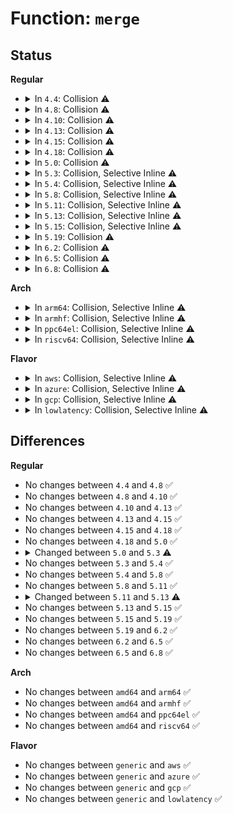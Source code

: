 # Function: <code>merge</code>

## Status
<b>Regular</b>
<ul>
<li>
<details>
<summary>In <code>4.4</code>: Collision ⚠️</summary>

```c
struct list_head *merge(void *priv, int (*cmp)(void *, struct list_head *, struct list_head *), struct list_head *a, struct list_head *b);
```

**Collision:** Static-Static Collision

**Inline:** No

**Transformation:** False

**Instances:**

```
In lib/list_sort.c (ffffffff813fa960)
Location: lib/list_sort.c:19
Inline: False
Direct callers:
  - lib/list_sort.c:list_sort
  - lib/list_sort.c:list_sort
```
```
In lib/btree.c (ffffffff81404340)
Location: lib/btree.c:520
Inline: False
Direct callers:
  - lib/btree.c:btree_remove_level
```
**Symbols:**

```
ffffffff813fa960-ffffffff813faa08: merge (STB_LOCAL)
ffffffff81404340-ffffffff81404417: merge (STB_LOCAL)
```
</details>
</li>
<li>
<details>
<summary>In <code>4.8</code>: Collision ⚠️</summary>

```c
struct list_head *merge(void *priv, int (*cmp)(void *, struct list_head *, struct list_head *), struct list_head *a, struct list_head *b);
```

**Collision:** Static-Static Collision

**Inline:** No

**Transformation:** False

**Instances:**

```
In lib/list_sort.c (ffffffff81441a20)
Location: lib/list_sort.c:19
Inline: False
Direct callers:
  - lib/list_sort.c:list_sort
  - lib/list_sort.c:list_sort
```
```
In lib/btree.c (ffffffff8144bed0)
Location: lib/btree.c:520
Inline: False
Direct callers:
  - lib/btree.c:btree_remove_level
```
**Symbols:**

```
ffffffff81441a20-ffffffff81441ac8: merge (STB_LOCAL)
ffffffff8144bed0-ffffffff8144bfa7: merge (STB_LOCAL)
```
</details>
</li>
<li>
<details>
<summary>In <code>4.10</code>: Collision ⚠️</summary>

```c
struct list_head *merge(void *priv, int (*cmp)(void *, struct list_head *, struct list_head *), struct list_head *a, struct list_head *b);
```

**Collision:** Static-Static Collision

**Inline:** No

**Transformation:** False

**Instances:**

```
In lib/list_sort.c (ffffffff8145ec30)
Location: lib/list_sort.c:19
Inline: False
Direct callers:
  - lib/list_sort.c:list_sort
  - lib/list_sort.c:list_sort
```
```
In lib/btree.c (ffffffff8146a890)
Location: lib/btree.c:520
Inline: False
Direct callers:
  - lib/btree.c:btree_remove_level
```
**Symbols:**

```
ffffffff8145ec30-ffffffff8145ecd8: merge (STB_LOCAL)
ffffffff8146a890-ffffffff8146a967: merge (STB_LOCAL)
```
</details>
</li>
<li>
<details>
<summary>In <code>4.13</code>: Collision ⚠️</summary>

```c
struct list_head *merge(void *priv, int (*cmp)(void *, struct list_head *, struct list_head *), struct list_head *a, struct list_head *b);
```

**Collision:** Static-Static Collision

**Inline:** No

**Transformation:** False

**Instances:**

```
In lib/list_sort.c (ffffffff81463f80)
Location: lib/list_sort.c:16
Inline: False
```
```
In lib/btree.c (ffffffff8146ff50)
Location: lib/btree.c:520
Inline: False
Direct callers:
  - lib/btree.c:btree_remove_level
```
**Symbols:**

```
ffffffff81463f80-ffffffff81464028: merge (STB_LOCAL)
ffffffff8146ff50-ffffffff8147002d: merge (STB_LOCAL)
```
</details>
</li>
<li>
<details>
<summary>In <code>4.15</code>: Collision ⚠️</summary>

```c
struct list_head *merge(void *priv, int (*cmp)(void *, struct list_head *, struct list_head *), struct list_head *a, struct list_head *b);
```

**Collision:** Static-Static Collision

**Inline:** No

**Transformation:** False

**Instances:**

```
In lib/list_sort.c (ffffffff8148ff00)
Location: lib/list_sort.c:17
Inline: False
```
```
In lib/btree.c (ffffffff8149c660)
Location: lib/btree.c:520
Inline: False
Direct callers:
  - lib/btree.c:btree_remove_level
```
**Symbols:**

```
ffffffff8148ff00-ffffffff8148ffaa: merge (STB_LOCAL)
ffffffff8149c660-ffffffff8149c73d: merge (STB_LOCAL)
```
</details>
</li>
<li>
<details>
<summary>In <code>4.18</code>: Collision ⚠️</summary>

```c
struct list_head *merge(void *priv, int (*cmp)(void *, struct list_head *, struct list_head *), struct list_head *a, struct list_head *b);
```

**Collision:** Static-Static Collision

**Inline:** No

**Transformation:** False

**Instances:**

```
In lib/list_sort.c (ffffffff814c4cf0)
Location: lib/list_sort.c:17
Inline: False
```
```
In lib/btree.c (ffffffff814d1980)
Location: lib/btree.c:522
Inline: False
Direct callers:
  - lib/btree.c:btree_remove_level
```
**Symbols:**

```
ffffffff814c4cf0-ffffffff814c4d9a: merge (STB_LOCAL)
ffffffff814d1980-ffffffff814d1a5b: merge (STB_LOCAL)
```
</details>
</li>
<li>
<details>
<summary>In <code>5.0</code>: Collision ⚠️</summary>

```c
struct list_head *merge(void *priv, int (*cmp)(void *, struct list_head *, struct list_head *), struct list_head *a, struct list_head *b);
```

**Collision:** Static-Static Collision

**Inline:** No

**Transformation:** False

**Instances:**

```
In lib/list_sort.c (ffffffff814d93e0)
Location: lib/list_sort.c:17
Inline: False
```
```
In lib/btree.c (ffffffff814e62b0)
Location: lib/btree.c:522
Inline: False
Direct callers:
  - lib/btree.c:btree_remove_level
```
**Symbols:**

```
ffffffff814d93e0-ffffffff814d948a: merge (STB_LOCAL)
ffffffff814e62b0-ffffffff814e638b: merge (STB_LOCAL)
```
</details>
</li>
<li>
<details>
<summary>In <code>5.3</code>: Collision, Selective Inline ⚠️</summary>

```c
struct list_head *merge(void *priv, cmp_func cmp, struct list_head *a, struct list_head *b);
```

**Collision:** Static-Static Collision

**Inline:** Selective

**Transformation:** False

**Instances:**

```
In lib/list_sort.c (ffffffff81505285)
Location: lib/list_sort.c:19
Inline: True
Inline callers:
  - lib/list_sort.c:list_sort
  - lib/list_sort.c:list_sort
```
```
In lib/btree.c (ffffffff81512b90)
Location: lib/btree.c:520
Inline: False
Direct callers:
  - lib/btree.c:btree_remove_level
```
**Symbols:**

```
ffffffff81512b90-ffffffff81512c83: merge (STB_LOCAL)
```
</details>
</li>
<li>
<details>
<summary>In <code>5.4</code>: Collision, Selective Inline ⚠️</summary>

```c
struct list_head *merge(void *priv, cmp_func cmp, struct list_head *a, struct list_head *b);
```

**Collision:** Static-Static Collision

**Inline:** Selective

**Transformation:** False

**Instances:**

```
In lib/list_sort.c (ffffffff81523265)
Location: lib/list_sort.c:19
Inline: True
Inline callers:
  - lib/list_sort.c:list_sort
  - lib/list_sort.c:list_sort
```
```
In lib/btree.c (ffffffff815335d0)
Location: lib/btree.c:520
Inline: False
Direct callers:
  - lib/btree.c:btree_remove_level
```
**Symbols:**

```
ffffffff815335d0-ffffffff815336c3: merge (STB_LOCAL)
```
</details>
</li>
<li>
<details>
<summary>In <code>5.8</code>: Collision, Selective Inline ⚠️</summary>

```c
struct list_head *merge(void *priv, cmp_func cmp, struct list_head *a, struct list_head *b);
```

**Collision:** Static-Static Collision

**Inline:** Selective

**Transformation:** False

**Instances:**

```
In lib/list_sort.c (ffffffff815867b5)
Location: lib/list_sort.c:19
Inline: True
Inline callers:
  - lib/list_sort.c:list_sort
  - lib/list_sort.c:list_sort
```
```
In lib/btree.c (ffffffff81597830)
Location: lib/btree.c:520
Inline: False
Direct callers:
  - lib/btree.c:rebalance
```
**Symbols:**

```
ffffffff81597830-ffffffff8159791b: merge (STB_LOCAL)
```
</details>
</li>
<li>
<details>
<summary>In <code>5.11</code>: Collision, Selective Inline ⚠️</summary>

```c
struct list_head *merge(void *priv, cmp_func cmp, struct list_head *a, struct list_head *b);
```

**Collision:** Static-Static Collision

**Inline:** Selective

**Transformation:** False

**Instances:**

```
In lib/list_sort.c (ffffffff815a3aa5)
Location: lib/list_sort.c:19
Inline: True
Inline callers:
  - lib/list_sort.c:list_sort
  - lib/list_sort.c:list_sort
```
```
In lib/btree.c (ffffffff815b3250)
Location: lib/btree.c:520
Inline: False
Direct callers:
  - lib/btree.c:rebalance
```
**Symbols:**

```
ffffffff815b3250-ffffffff815b333b: merge (STB_LOCAL)
```
</details>
</li>
<li>
<details>
<summary>In <code>5.13</code>: Collision, Selective Inline ⚠️</summary>

```c
struct list_head *merge(void *priv, list_cmp_func_t cmp, struct list_head *a, struct list_head *b);
```

**Collision:** Static-Static Collision

**Inline:** Selective

**Transformation:** False

**Instances:**

```
In lib/list_sort.c (ffffffff815aa9c5)
Location: lib/list_sort.c:16
Inline: True
Inline callers:
  - lib/list_sort.c:list_sort
  - lib/list_sort.c:list_sort
```
```
In lib/btree.c (ffffffff815be0d0)
Location: lib/btree.c:520
Inline: False
Direct callers:
  - lib/btree.c:rebalance
```
**Symbols:**

```
ffffffff815be0d0-ffffffff815be1bd: merge (STB_LOCAL)
```
</details>
</li>
<li>
<details>
<summary>In <code>5.15</code>: Collision, Selective Inline ⚠️</summary>

```c
struct list_head *merge(void *priv, list_cmp_func_t cmp, struct list_head *a, struct list_head *b);
```

**Collision:** Static-Static Collision

**Inline:** Selective

**Transformation:** False

**Instances:**

```
In lib/list_sort.c (ffffffff81613c75)
Location: lib/list_sort.c:16
Inline: True
Inline callers:
  - lib/list_sort.c:list_sort
  - lib/list_sort.c:list_sort
```
```
In lib/btree.c (ffffffff81625440)
Location: lib/btree.c:520
Inline: False
Direct callers:
  - lib/btree.c:rebalance
```
**Symbols:**

```
ffffffff81625440-ffffffff8162552d: merge (STB_LOCAL)
```
</details>
</li>
<li>
<details>
<summary>In <code>5.19</code>: Collision ⚠️</summary>

```c
struct list_head *merge(void *priv, list_cmp_func_t cmp, struct list_head *a, struct list_head *b);
```

**Collision:** Static-Static Collision

**Inline:** No

**Transformation:** False

**Instances:**

```
In lib/list_sort.c (ffffffff816e0460)
Location: lib/list_sort.c:16
Inline: False
Direct callers:
  - lib/list_sort.c:list_sort
  - lib/list_sort.c:list_sort
```
```
In lib/btree.c (ffffffff816f5b40)
Location: lib/btree.c:520
Inline: False
Direct callers:
  - lib/btree.c:rebalance
```
**Symbols:**

```
ffffffff816e0460-ffffffff816e051f: merge (STB_LOCAL)
ffffffff816f5b40-ffffffff816f5c4e: merge (STB_LOCAL)
```
</details>
</li>
<li>
<details>
<summary>In <code>6.2</code>: Collision ⚠️</summary>

```c
struct list_head *merge(void *priv, list_cmp_func_t cmp, struct list_head *a, struct list_head *b);
```

**Collision:** Static-Static Collision

**Inline:** No

**Transformation:** False

**Instances:**

```
In lib/list_sort.c (ffffffff817d0780)
Location: lib/list_sort.c:16
Inline: False
Direct callers:
  - lib/list_sort.c:list_sort
  - lib/list_sort.c:list_sort
```
```
In lib/btree.c (ffffffff817e81d0)
Location: lib/btree.c:516
Inline: False
Direct callers:
  - lib/btree.c:rebalance
```
**Symbols:**

```
ffffffff817d0780-ffffffff817d083f: merge (STB_LOCAL)
ffffffff817e81d0-ffffffff817e82de: merge (STB_LOCAL)
```
</details>
</li>
<li>
<details>
<summary>In <code>6.5</code>: Collision ⚠️</summary>

```c
struct list_head *merge(void *priv, list_cmp_func_t cmp, struct list_head *a, struct list_head *b);
```

**Collision:** Static-Static Collision

**Inline:** No

**Transformation:** False

**Instances:**

```
In lib/list_sort.c (ffffffff8180f3d0)
Location: lib/list_sort.c:16
Inline: False
Direct callers:
  - lib/list_sort.c:list_sort
  - lib/list_sort.c:list_sort
```
```
In lib/btree.c (ffffffff818281d0)
Location: lib/btree.c:516
Inline: False
Direct callers:
  - lib/btree.c:rebalance
```
**Symbols:**

```
ffffffff8180f3d0-ffffffff8180f48f: merge (STB_LOCAL)
ffffffff818281d0-ffffffff818282de: merge (STB_LOCAL)
```
</details>
</li>
<li>
<details>
<summary>In <code>6.8</code>: Collision ⚠️</summary>

```c
struct list_head *merge(void *priv, list_cmp_func_t cmp, struct list_head *a, struct list_head *b);
```

**Collision:** Static-Static Collision

**Inline:** No

**Transformation:** False

**Instances:**

```
In lib/list_sort.c (ffffffff81855050)
Location: lib/list_sort.c:16
Inline: False
Direct callers:
  - lib/list_sort.c:list_sort
  - lib/list_sort.c:list_sort
```
```
In lib/btree.c (ffffffff81879be0)
Location: lib/btree.c:516
Inline: False
Direct callers:
  - lib/btree.c:rebalance
```
**Symbols:**

```
ffffffff81855050-ffffffff8185510f: merge (STB_LOCAL)
ffffffff81879be0-ffffffff81879cee: merge (STB_LOCAL)
```
</details>
</li>
</ul>
<b>Arch</b>
<ul>
<li>
<details>
<summary>In <code>arm64</code>: Collision, Selective Inline ⚠️</summary>

```c
struct list_head *merge(void *priv, cmp_func cmp, struct list_head *a, struct list_head *b);
```

**Collision:** Static-Static Collision

**Inline:** Selective

**Transformation:** False

**Instances:**

```
In lib/list_sort.c (ffff80001062cf9c)
Location: lib/list_sort.c:19
Inline: True
Inline callers:
  - lib/list_sort.c:list_sort
  - lib/list_sort.c:list_sort
```
```
In lib/btree.c (ffff80001063fe38)
Location: lib/btree.c:520
Inline: False
Direct callers:
  - lib/btree.c:btree_remove_level
  - lib/btree.c:btree_remove_level
```
**Symbols:**

```
ffff80001063fe38-ffff80001063ff10: merge (STB_LOCAL)
```
</details>
</li>
<li>
<details>
<summary>In <code>armhf</code>: Collision, Selective Inline ⚠️</summary>

```c
struct list_head *merge(void *priv, cmp_func cmp, struct list_head *a, struct list_head *b);
```

**Collision:** Static-Static Collision

**Inline:** Selective

**Transformation:** False

**Instances:**

```
In lib/list_sort.c (c07d3b70)
Location: lib/list_sort.c:19
Inline: True
Inline callers:
  - lib/list_sort.c:list_sort
  - lib/list_sort.c:list_sort
```
```
In lib/btree.c (c07e579c)
Location: lib/btree.c:520
Inline: False
Direct callers:
  - lib/btree.c:btree_remove_level
  - lib/btree.c:btree_remove_level
```
**Symbols:**

```
c07e579c-c07e589c: merge (STB_LOCAL)
```
</details>
</li>
<li>
<details>
<summary>In <code>ppc64el</code>: Collision, Selective Inline ⚠️</summary>

```c
struct list_head *merge(void *priv, cmp_func cmp, struct list_head *a, struct list_head *b);
```

**Collision:** Static-Static Collision

**Inline:** Selective

**Transformation:** False

**Instances:**

```
In lib/list_sort.c (c0000000007cfe58)
Location: lib/list_sort.c:19
Inline: True
Inline callers:
  - lib/list_sort.c:list_sort
  - lib/list_sort.c:list_sort
```
```
In lib/btree.c (c0000000007e9e90)
Location: lib/btree.c:520
Inline: False
Direct callers:
  - lib/btree.c:btree_remove_level
  - lib/btree.c:btree_remove_level
```
**Symbols:**

```
c0000000007e9e90-c0000000007e9ffc: merge (STB_LOCAL)
```
</details>
</li>
<li>
<details>
<summary>In <code>riscv64</code>: Collision, Selective Inline ⚠️</summary>

```c
struct list_head *merge(void *priv, cmp_func cmp, struct list_head *a, struct list_head *b);
```

**Collision:** Static-Static Collision

**Inline:** Selective

**Transformation:** False

**Instances:**

```
In lib/list_sort.c (ffffffe00045cf24)
Location: lib/list_sort.c:19
Inline: True
Inline callers:
  - lib/list_sort.c:list_sort
  - lib/list_sort.c:list_sort
```
```
In lib/btree.c (ffffffe00046c9c4)
Location: lib/btree.c:520
Inline: False
Direct callers:
  - lib/btree.c:btree_remove_level
  - lib/btree.c:btree_remove_level
```
**Symbols:**

```
ffffffe00046c9c4-ffffffe00046ca88: merge (STB_LOCAL)
```
</details>
</li>
</ul>
<b>Flavor</b>
<ul>
<li>
<details>
<summary>In <code>aws</code>: Collision, Selective Inline ⚠️</summary>

```c
struct list_head *merge(void *priv, cmp_func cmp, struct list_head *a, struct list_head *b);
```

**Collision:** Static-Static Collision

**Inline:** Selective

**Transformation:** False

**Instances:**

```
In lib/list_sort.c (ffffffff8151b845)
Location: lib/list_sort.c:19
Inline: True
Inline callers:
  - lib/list_sort.c:list_sort
  - lib/list_sort.c:list_sort
```
```
In lib/btree.c (ffffffff8152bbb0)
Location: lib/btree.c:520
Inline: False
Direct callers:
  - lib/btree.c:btree_remove_level
```
**Symbols:**

```
ffffffff8152bbb0-ffffffff8152bca3: merge (STB_LOCAL)
```
</details>
</li>
<li>
<details>
<summary>In <code>azure</code>: Collision, Selective Inline ⚠️</summary>

```c
struct list_head *merge(void *priv, cmp_func cmp, struct list_head *a, struct list_head *b);
```

**Collision:** Static-Static Collision

**Inline:** Selective

**Transformation:** False

**Instances:**

```
In lib/list_sort.c (ffffffff8150bb35)
Location: lib/list_sort.c:19
Inline: True
Inline callers:
  - lib/list_sort.c:list_sort
  - lib/list_sort.c:list_sort
```
```
In lib/btree.c (ffffffff8151be90)
Location: lib/btree.c:520
Inline: False
Direct callers:
  - lib/btree.c:btree_remove_level
```
**Symbols:**

```
ffffffff8151be90-ffffffff8151bf83: merge (STB_LOCAL)
```
</details>
</li>
<li>
<details>
<summary>In <code>gcp</code>: Collision, Selective Inline ⚠️</summary>

```c
struct list_head *merge(void *priv, cmp_func cmp, struct list_head *a, struct list_head *b);
```

**Collision:** Static-Static Collision

**Inline:** Selective

**Transformation:** False

**Instances:**

```
In lib/list_sort.c (ffffffff815178d5)
Location: lib/list_sort.c:19
Inline: True
Inline callers:
  - lib/list_sort.c:list_sort
  - lib/list_sort.c:list_sort
```
```
In lib/btree.c (ffffffff81527c40)
Location: lib/btree.c:520
Inline: False
Direct callers:
  - lib/btree.c:btree_remove_level
```
**Symbols:**

```
ffffffff81527c40-ffffffff81527d33: merge (STB_LOCAL)
```
</details>
</li>
<li>
<details>
<summary>In <code>lowlatency</code>: Collision, Selective Inline ⚠️</summary>

```c
struct list_head *merge(void *priv, cmp_func cmp, struct list_head *a, struct list_head *b);
```

**Collision:** Static-Static Collision

**Inline:** Selective

**Transformation:** False

**Instances:**

```
In lib/list_sort.c (ffffffff81531075)
Location: lib/list_sort.c:19
Inline: True
Inline callers:
  - lib/list_sort.c:list_sort
  - lib/list_sort.c:list_sort
```
```
In lib/btree.c (ffffffff81541620)
Location: lib/btree.c:520
Inline: False
Direct callers:
  - lib/btree.c:btree_remove_level
```
**Symbols:**

```
ffffffff81541620-ffffffff81541713: merge (STB_LOCAL)
```
</details>
</li>
</ul>

## Differences
<b>Regular</b>
<ul>
<li>
No changes between <code>4.4</code> and <code>4.8</code> ✅
</li>
<li>
No changes between <code>4.8</code> and <code>4.10</code> ✅
</li>
<li>
No changes between <code>4.10</code> and <code>4.13</code> ✅
</li>
<li>
No changes between <code>4.13</code> and <code>4.15</code> ✅
</li>
<li>
No changes between <code>4.15</code> and <code>4.18</code> ✅
</li>
<li>
No changes between <code>4.18</code> and <code>5.0</code> ✅
</li>
<li>
<details>
<summary>Changed between <code>5.0</code> and <code>5.3</code> ⚠️</summary>
<ul>
<li>
<b>Param type changed. </b>
<code>int (*cmp)(void *, struct list_head *, struct list_head *)</code> ➡️ <code>cmp_func cmp</code>
</li>
</ul>
</details>
</li>
<li>
No changes between <code>5.3</code> and <code>5.4</code> ✅
</li>
<li>
No changes between <code>5.4</code> and <code>5.8</code> ✅
</li>
<li>
No changes between <code>5.8</code> and <code>5.11</code> ✅
</li>
<li>
<details>
<summary>Changed between <code>5.11</code> and <code>5.13</code> ⚠️</summary>
<ul>
<li>
<b>Param type changed. </b>
<code>cmp_func cmp</code> ➡️ <code>list_cmp_func_t cmp</code>
</li>
</ul>
</details>
</li>
<li>
No changes between <code>5.13</code> and <code>5.15</code> ✅
</li>
<li>
No changes between <code>5.15</code> and <code>5.19</code> ✅
</li>
<li>
No changes between <code>5.19</code> and <code>6.2</code> ✅
</li>
<li>
No changes between <code>6.2</code> and <code>6.5</code> ✅
</li>
<li>
No changes between <code>6.5</code> and <code>6.8</code> ✅
</li>
</ul>
<b>Arch</b>
<ul>
<li>
No changes between <code>amd64</code> and <code>arm64</code> ✅
</li>
<li>
No changes between <code>amd64</code> and <code>armhf</code> ✅
</li>
<li>
No changes between <code>amd64</code> and <code>ppc64el</code> ✅
</li>
<li>
No changes between <code>amd64</code> and <code>riscv64</code> ✅
</li>
</ul>
<b>Flavor</b>
<ul>
<li>
No changes between <code>generic</code> and <code>aws</code> ✅
</li>
<li>
No changes between <code>generic</code> and <code>azure</code> ✅
</li>
<li>
No changes between <code>generic</code> and <code>gcp</code> ✅
</li>
<li>
No changes between <code>generic</code> and <code>lowlatency</code> ✅
</li>
</ul>
